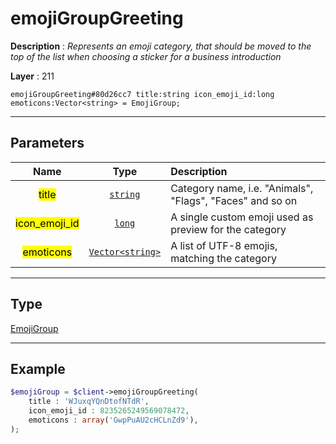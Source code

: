 # emojiGroupGreeting

**Description** : *Represents an emoji category, that should be moved to the top of the list when choosing a sticker for a business introduction*

**Layer** : 211

```tl
emojiGroupGreeting#80d26cc7 title:string icon_emoji_id:long emoticons:Vector<string> = EmojiGroup;
```

---

## Parameters

| Name | Type | Description |
| :---: | :---: | :--- |
| <mark>title</mark> | [`string`](type/string) | Category name, i.e. "Animals", "Flags", "Faces" and so on |
| <mark>icon_emoji_id</mark> | [`long`](type/long) | A single custom emoji used as preview for the category |
| <mark>emoticons</mark> | [`Vector<string>`](type/string) | A list of UTF-8 emojis, matching the category |

---

## Type

[EmojiGroup](type/EmojiGroup)

---

## Example

```php
$emojiGroup = $client->emojiGroupGreeting(
	title : 'WJuxqYQnDtofNTdR',
	icon_emoji_id : 8235265249569078472,
	emoticons : array('GwpPuAU2cHCLnZd9'),
);
```